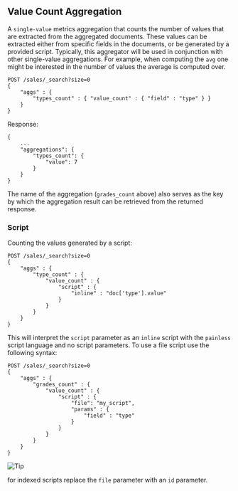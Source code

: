 ## Value Count Aggregation

A `single-value` metrics aggregation that counts the number of values that are extracted from the aggregated documents. These values can be extracted either from specific fields in the documents, or be generated by a provided script. Typically, this aggregator will be used in conjunction with other single-value aggregations. For example, when computing the `avg` one might be interested in the number of values the average is computed over.
    
    
    POST /sales/_search?size=0
    {
        "aggs" : {
            "types_count" : { "value_count" : { "field" : "type" } }
        }
    }

Response:
    
    
    {
        ...
        "aggregations": {
            "types_count": {
                "value": 7
            }
        }
    }

The name of the aggregation (`grades_count` above) also serves as the key by which the aggregation result can be retrieved from the returned response.

### Script

Counting the values generated by a script:
    
    
    POST /sales/_search?size=0
    {
        "aggs" : {
            "type_count" : {
                "value_count" : {
                    "script" : {
                        "inline" : "doc['type'].value"
                    }
                }
            }
        }
    }

This will interpret the `script` parameter as an `inline` script with the `painless` script language and no script parameters. To use a file script use the following syntax:
    
    
    POST /sales/_search?size=0
    {
        "aggs" : {
            "grades_count" : {
                "value_count" : {
                    "script" : {
                        "file": "my_script",
                        "params" : {
                            "field" : "type"
                        }
                    }
                }
            }
        }
    }

![Tip](https://www.elastic.co/guide/en/elasticsearch/reference/current/images/icons/tip.png)

for indexed scripts replace the `file` parameter with an `id` parameter.
